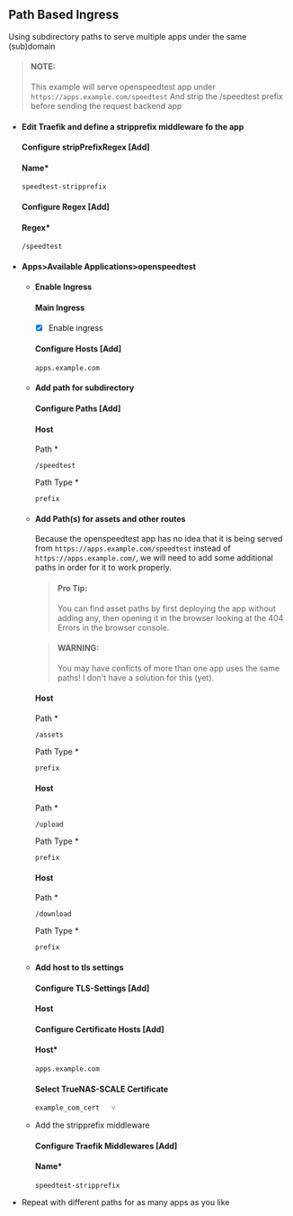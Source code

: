 ## Path Based Ingress

Using subdirectory paths to serve multiple apps under the same (sub)domain

> #### NOTE:
> This example will serve openspeedtest app under `https://apps.example.com/speedtest`
> And strip the /speedtest prefix before sending the request backend app

- #### Edit Traefik and define a stripprefix middleware fo the app
  #### Configure stripPrefixRegex [Add]
  #### Name*
  ```
  speedtest-stripprefix
  ```
  #### Configure Regex [Add]
  #### Regex*
  ```
  /speedtest
  ```
    
- #### Apps>Available Applications>openspeedtest
  - #### Enable Ingress
    #### Main Ingress
    - [x] Enable ingress

    #### Configure Hosts [Add]
    ```
    apps.example.com
    ```
  - #### Add path for subdirectory
    #### Configure Paths   [Add]
    #### Host
    Path *
    ```
    /speedtest
    ```
    Path Type *
    ```
    prefix
    ```
  - #### Add Path(s) for assets and other routes

    Because the openspeedtest app has no idea that it is being served from `https://apps.example.com/speedtest` instead of `https://apps.example.com/`,
    we will need to add some additional paths in order for it to work properly.
  
    > #### Pro Tip:
    > You can find asset paths by first deploying the app without adding any, 
    > then opening it in the browser looking at the 404 Errors in the browser console.
    
    > #### WARNING:
    > You may have conficts of more than one app uses the same paths! I don't have a solution for this (yet).
    
    #### Host
    Path *
    ```
    /assets
    ```
    Path Type *
    ```
    prefix
    ```
    
    #### Host
    Path *
    ```
    /upload
    ```
    Path Type *
    ```
    prefix
    ```
    
    #### Host
    Path *
    ```
    /download
    ```
    Path Type *
    ```
    prefix
    ```
    
  - #### Add host to tls settings
    #### Configure TLS-Settings   [Add]
    #### Host
    #### Configure Certificate Hosts [Add]
    #### Host*
    ```
    apps.example.com
    ```
    #### Select TrueNAS-SCALE Certificate
    ```
    example_com_cert   ˅
    ```
   - Add the stripprefix middleware
     #### Configure Traefik Middlewares [Add]
     #### Name*
     ```
     speedtest-stripprefix
     ```

- Repeat with different paths for as many apps as you like
